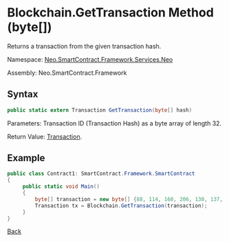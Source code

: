 # Blockchain.GetTransaction Method (byte[])

Returns a transaction from the given transaction hash.

Namespace: [Neo.SmartContract.Framework.Services.Neo](../../neo.md)

Assembly: Neo.SmartContract.Framework

## Syntax

```c#
public static extern Transaction GetTransaction(byte[] hash)
```

Parameters: Transaction ID (Transaction Hash) as a byte array of length 32.

Return Value: [Transaction](../Transaction.md).

## Example

```c#
public class Contract1: SmartContract.Framework.SmartContract
{
     public static void Main()
     {
         byte[] transaction = new byte[] {88, 114, 160, 206, 130, 137, 41, 94, 119, 120, 242, 71, 232, 244, 3, 20, 165, 69, 182, 106, 185, 119, 239, 183, 65, 174, 220, 157, 251, 28, 215};
         Transaction tx = Blockchain.GetTransaction(transaction);
     }
}
```



[Back](../Blockchain.md)
